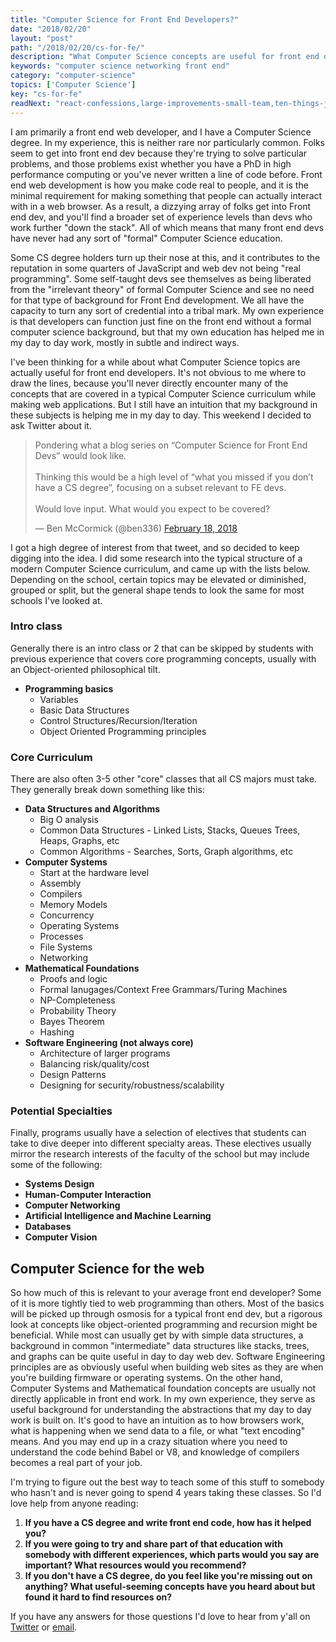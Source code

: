 ```yaml
---
title: "Computer Science for Front End Developers?"
date: "2018/02/20"
layout: "post"
path: "/2018/02/20/cs-for-fe/"
description: "What Computer Science concepts are useful for front end devs? "
keywords: "computer science networking front end"
category: "computer-science"
topics: ['Computer Science']
key: "cs-for-fe"
readNext: "react-confessions,large-improvements-small-team,ten-things-js"
---
```


I am primarily a front end web developer, and I have a Computer Science degree.  In my experience, this is neither rare nor particularly common.  Folks seem to get into front end dev because they're trying to solve particular problems, and those problems exist whether you have a PhD in high performance computing or you've never written a line of code before.  Front end web development is how you make code real to people, and it is the minimal requirement for making something that people can actually interact with in a web browser.  As a result, a dizzying array of folks get into Front end dev, and you'll find a broader set of experience levels than devs who work further "down the stack".  All of which means that many front end devs have never had any sort of "formal" Computer Science education.  

Some CS degree holders turn up their nose at this, and it contributes to the reputation in some quarters of JavaScript and web dev not being "real programming".  Some self-taught devs see themselves as being liberated from the "irrelevant theory" of formal Computer Science and see no need for that type of background for Front End development.  We all have the capacity to turn any sort of credential into a tribal mark.  My own experience is that developers can function just fine on the front end without a formal computer science background, but that my own education has helped me in my day to day work, mostly in subtle and indirect ways.

I've been thinking for a while about what Computer Science topics are actually useful for front end developers.  It's not obvious to me where to draw the lines, because you'll never directly encounter many of the concepts that are covered in a typical Computer Science curriculum while making web applications. But I still have an intuition that my background in these subjects is helping me in my day to day.  This weekend I decided to ask Twitter about it.

<blockquote class="twitter-tweet" data-lang="en"><p lang="en" dir="ltr">Pondering what a blog series on “Computer Science for Front End Devs” would look like.  <br><br>Thinking this would be a high level of “what you missed if you don’t have a CS degree”, focusing on a subset relevant to FE devs.<br><br>Would love input.  What would you expect to be covered?</p>&mdash; Ben McCormick (@ben336) <a href="https://twitter.com/ben336/status/965373638697463809?ref_src=twsrc%5Etfw">February 18, 2018</a></blockquote>


I got a high degree of interest from that tweet, and so decided to keep digging into the idea.  I did some research into the typical structure of a modern Computer Science curriculum, and came up with the lists below. Depending on the school, certain topics may be elevated or diminished, grouped or split, but the general shape tends to look the same for most schools I've looked at.

### Intro class

Generally there is an intro class or 2 that can be skipped by students with previous experience that covers core programming concepts, usually with an Object-oriented philosophical tilt.

- **Programming basics**
    - Variables
    - Basic Data Structures
    - Control Structures/Recursion/Iteration
    - Object Oriented Programming principles

### Core Curriculum

There are also often 3-5 other "core" classes that all CS majors must take.  They generally break down something like this:

- **Data Structures and Algorithms**
    - Big O analysis
    - Common Data Structures - Linked Lists, Stacks, Queues Trees, Heaps, Graphs, etc
    - Common Algorithms - Searches, Sorts, Graph algorithms, etc
- **Computer Systems**
    - Start at the hardware level
    - Assembly
    - Compilers
    - Memory Models
    - Concurrency
    - Operating Systems
    - Processes
    - File Systems
    - Networking
- **Mathematical Foundations**
    - Proofs and logic
    - Formal lanugages/Context Free Grammars/Turing Machines
    - NP-Completeness
    - Probability Theory
    - Bayes Theorem
    - Hashing
- **Software Engineering (not always core)**
    - Architecture of larger programs
    - Balancing risk/quality/cost
    - Design Patterns
    - Designing for security/robustness/scalability

### Potential Specialties

Finally, programs usually have a selection of electives that students can take to dive deeper into different specialty areas.  These electives usually mirror the research interests of the faculty of the school but may include some of the following:

- **Systems Design**
- **Human-Computer Interaction**
- **Computer Networking**
- **Artificial Intelligence and Machine Learning**
- **Databases**
- **Computer Vision**


## Computer Science for the web

So how much of this is relevant to your average front end developer?  Some of it is more tightly tied to web programming than others.  Most of the basics will be picked up through osmosis for a typical front end dev, but a rigorous look at concepts like object-oriented programming and recursion might be beneficial.  While most can usually get by with simple data structures, a background in common "intermediate" data structures like stacks, trees, and graphs can be quite useful in day to day web dev.  Software Engineering principles are as obviously useful when building web sites as they are when you're building firmware or operating systems. On the other hand, Computer Systems and Mathematical foundation concepts are usually not directly applicable in front end work.  In my own experience, they serve as useful background for understanding the abstractions that my day to day work is built on.  It's good to have an intuition as to how browsers work, what is happening when we send data to a file, or what "text encoding" means.  And you may end up in a crazy situation where you need to understand the code behind Babel or V8, and knowledge of compilers becomes a real part of your job.


I'm trying to figure out the best way to teach some of this stuff to somebody who hasn't and is never going to spend 4 years taking these classes.  So I'd love help from anyone reading:

1. **If you have a CS degree and write front end code, how has it helped you?**
2. **If you were going to try and share part of that education with somebody with different experiences, which parts would you say are important?  What resources would you recommend?**
3. **If you don't have a CS degree, do you feel like you're missing out on anything?  What useful-seeming concepts have you heard about but found it hard to find resources on?**


If you have any answers for those questions I'd love to hear from y'all on [Twitter](https://twitter.com/ben336) or [email](mailto:ben@benmccormick.org).  
